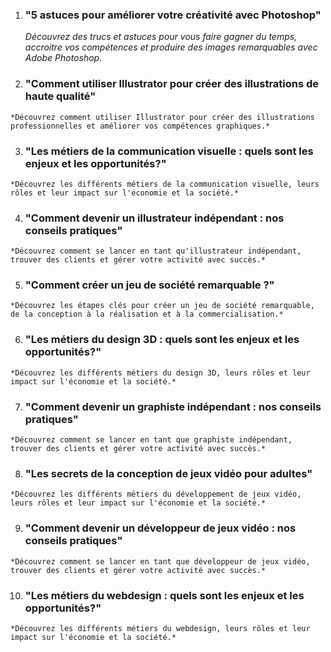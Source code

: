 1. ### "5 astuces pour améliorer votre créativité avec Photoshop"
    *Découvrez des trucs et astuces pour vous faire gagner du temps, accroitre vos compétences et produire des images remarquables avec Adobe Photoshop.*

  2. ### "Comment utiliser Illustrator pour créer des illustrations de haute qualité"
    *Découvrez comment utiliser Illustrator pour créer des illustrations professionnelles et améliorer vos compétences graphiques.*

  3. ### "Les métiers de la communication visuelle : quels sont les enjeux et les opportunités?"
    *Découvrez les différents métiers de la communication visuelle, leurs rôles et leur impact sur l'économie et la société.*

  4. ### "Comment devenir un illustrateur indépendant : nos conseils pratiques"
    *Découvrez comment se lancer en tant qu'illustrateur indépendant, trouver des clients et gérer votre activité avec succès.*

  5. ### "Comment créer un jeu de société remarquable ?"
    *Découvrez les étapes clés pour créer un jeu de société remarquable, de la conception à la réalisation et à la commercialisation.*

  6. ### "Les métiers du design 3D : quels sont les enjeux et les opportunités?"
    *Découvrez les différents métiers du design 3D, leurs rôles et leur impact sur l'économie et la société.*

  7. ### "Comment devenir un graphiste indépendant : nos conseils pratiques"
    *Découvrez comment se lancer en tant que graphiste indépendant, trouver des clients et gérer votre activité avec succès.*

  8. ### "Les secrets de la conception de jeux vidéo pour adultes"
    *Découvrez les différents métiers du développement de jeux vidéo, leurs rôles et leur impact sur l'économie et la société.*

  9. ### "Comment devenir un développeur de jeux vidéo : nos conseils pratiques"
    *Découvrez comment se lancer en tant que développeur de jeux vidéo, trouver des clients et gérer votre activité avec succès.*

  10. ### "Les métiers du webdesign : quels sont les enjeux et les opportunités?"
    *Découvrez les différents métiers du webdesign, leurs rôles et leur impact sur l'économie et la société.*